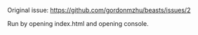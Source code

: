 Original issue: https://github.com/gordonmzhu/beasts/issues/2

Run by opening index.html and opening console.
